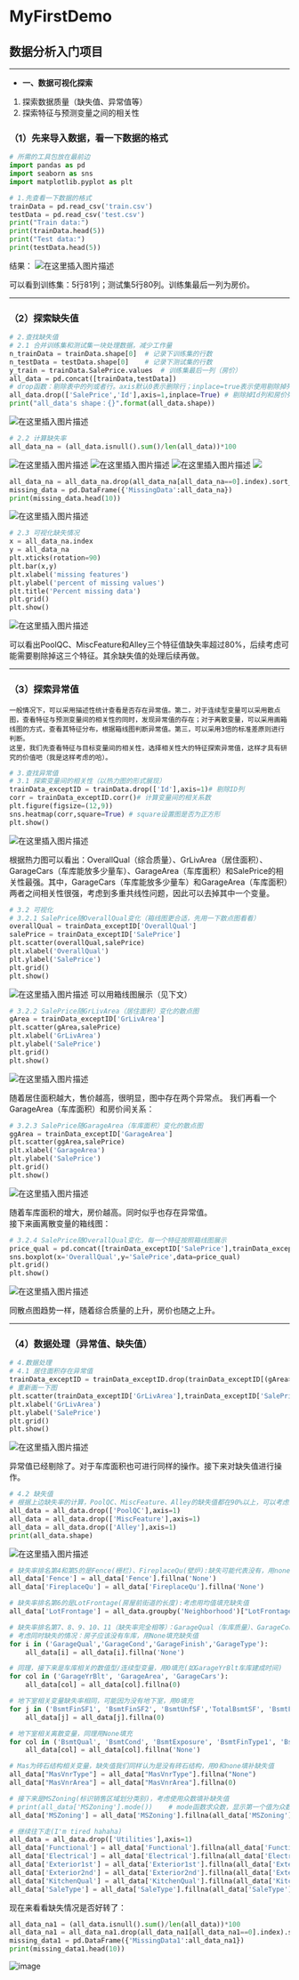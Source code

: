 # MyFirstDemo
## 数据分析入门项目
***
 - **一、数据可视化探索**

1. 探索数据质量（缺失值、异常值等）
2. 探索特征与预测变量之间的相关性

### （1）先来导入数据，看一下数据的格式
```python
# 所需的工具包放在最前边
import pandas as pd
import seaborn as sns
import matplotlib.pyplot as plt

# 1.先查看一下数据的格式
trainData = pd.read_csv('train.csv')
testData = pd.read_csv('test.csv')
print("Train data:")
print(trainData.head(5))
print("Test data:")
print(testData.head(5))
```
结果：
![在这里插入图片描述](https://img-blog.csdnimg.cn/20200514102943560.png?x-oss-process=image/watermark,type_ZmFuZ3poZW5naGVpdGk,shadow_10,text_aHR0cHM6Ly9ibG9nLmNzZG4ubmV0L0Ffemh1b18=,size_16,color_FFFFFF,t_70)

可以看到训练集：5行81列；测试集5行80列。训练集最后一列为房价。
***
### （2）探索缺失值
```python
# 2.查找缺失值
# 2.1 合并训练集和测试集一块处理数据，减少工作量
n_trainData = trainData.shape[0]  # 记录下训练集的行数
n_testData = testData.shape[0]    # 记录下测试集的行数
y_train = trainData.SalePrice.values  # 训练集最后一列（房价）
all_data = pd.concat([trainData,testData])  
# drop函数：剔除表中的列或者行。axis默认0表示删除行；inplace=true表示使用剔除掉列之后的数据替换原表，默认为false
all_data.drop(['SalePrice','Id'],axis=1,inplace=True) # 剔除掉Id列和房价列
print("all_data's shape：{}".format(all_data.shape))
```
![在这里插入图片描述](https://img-blog.csdnimg.cn/20200514112836221.png)

```python
# 2.2 计算缺失率
all_data_na = (all_data.isnull().sum()/len(all_data))*100
```
![在这里插入图片描述](https://img-blog.csdnimg.cn/20200514120746693.png)
![在这里插入图片描述](https://img-blog.csdnimg.cn/20200514120840726.png)
![在这里插入图片描述](https://img-blog.csdnimg.cn/2020051412092014.png)
![](https://img-blog.csdnimg.cn/20200514120948603.png)

```python
all_data_na = all_data_na.drop(all_data_na[all_data_na==0].index).sort_values(ascending=False) # 剔除掉缺失率为0的特征索引
missing_data = pd.DataFrame({'MissingData':all_data_na})
print(missing_data.head(10))
```
![在这里插入图片描述](https://img-blog.csdnimg.cn/20200514121828606.png)

```python
# 2.3 可视化缺失情况
x = all_data_na.index
y = all_data_na
plt.xticks(rotation=90)
plt.bar(x,y)
plt.xlabel('missing features')
plt.ylabel('percent of missing values')
plt.title('Percent missing data')
plt.grid()
plt.show()
```

![在这里插入图片描述](https://img-blog.csdnimg.cn/20200514123534339.png?x-oss-process=image/watermark,type_ZmFuZ3poZW5naGVpdGk,shadow_10,text_aHR0cHM6Ly9ibG9nLmNzZG4ubmV0L0Ffemh1b18=,size_16,color_FFFFFF,t_70)

可以看出PoolQC、MiscFeature和Alley三个特征值缺失率超过80%，后续考虑可能需要剔除掉这三个特征。其余缺失值的处理后续再做。
***
### （3）探索异常值
    一般情况下，可以采用描述性统计查看是否存在异常值。第二，对于连续型变量可以采用散点图，查看特征与预测变量间的相关性的同时，发现异常值的存在；对于离散变量，可以采用画箱线图的方式，查看其特征分布，根据箱线图判断异常值。第三，可以采用3倍的标准差原则进行判断。
    这里，我们先查看特征与目标变量间的相关性，选择相关性大的特征探索异常值，这样才具有研究的价值吧（我是这样考虑的哈）。
```python
# 3.查找异常值
# 3.1 探索变量间的相关性（以热力图的形式展现）
trainData_exceptID = trainData.drop(['Id'],axis=1)# 剔除ID列
corr = trainData_exceptID.corr()# 计算变量间的相关系数
plt.figure(figsize=(12,9))
sns.heatmap(corr,square=True) # square设置图是否为正方形
plt.show()
```
![在这里插入图片描述](https://img-blog.csdnimg.cn/20200514155610409.png?x-oss-process=image/watermark,type_ZmFuZ3poZW5naGVpdGk,shadow_10,text_aHR0cHM6Ly9ibG9nLmNzZG4ubmV0L0Ffemh1b18=,size_16,color_FFFFFF,t_70)

根据热力图可以看出：OverallQual（综合质量）、GrLivArea（居住面积）、GarageCars（车库能放多少量车）、GarageArea（车库面积）和SalePrice的相关性最强。其中，GarageCars（车库能放多少量车）和GarageArea（车库面积）两者之间相关性很强，考虑到多重共线性问题，因此可以去掉其中一个变量。
```python
# 3.2 可视化
# 3.2.1 SalePrice随OverallQual变化（箱线图更合适，先用一下散点图看看）
overallQual = trainData_exceptID['OverallQual']
salePrice = trainData_exceptID['SalePrice']
plt.scatter(overallQual,salePrice)
plt.xlabel('OverallQual')
plt.ylabel('SalePrice')
plt.grid()
plt.show()
```
![在这里插入图片描述](https://img-blog.csdnimg.cn/20200514161722307.png?x-oss-process=image/watermark,type_ZmFuZ3poZW5naGVpdGk,shadow_10,text_aHR0cHM6Ly9ibG9nLmNzZG4ubmV0L0Ffemh1b18=,size_16,color_FFFFFF,t_70)
    可以用箱线图展示（见下文）
```python
# 3.2.2 SalePrice随GrLivArea（居住面积）变化的散点图
gArea = trainData_exceptID['GrLivArea']
plt.scatter(gArea,salePrice)
plt.xlabel('GrLivArea')
plt.ylabel('SalePrice')
plt.grid()
plt.show()
```
![在这里插入图片描述](https://img-blog.csdnimg.cn/20200514162104816.png?x-oss-process=image/watermark,type_ZmFuZ3poZW5naGVpdGk,shadow_10,text_aHR0cHM6Ly9ibG9nLmNzZG4ubmV0L0Ffemh1b18=,size_16,color_FFFFFF,t_70)
    
随着居住面积越大，售价越高，很明显，图中存在两个异常点。
我们再看一个GarageArea（车库面积）和房价间关系：
```python
# 3.2.3 SalePrice随GarageArea（车库面积）变化的散点图
ggArea = trainData_exceptID['GarageArea']
plt.scatter(ggArea,salePrice)
plt.xlabel('GarageArea')
plt.ylabel('SalePrice')
plt.grid()
plt.show()
```
 ![在这里插入图片描述](https://img-blog.csdnimg.cn/20200514162456909.png?x-oss-process=image/watermark,type_ZmFuZ3poZW5naGVpdGk,shadow_10,text_aHR0cHM6Ly9ibG9nLmNzZG4ubmV0L0Ffemh1b18=,size_16,color_FFFFFF,t_70)
 
随着车库面积的增大，房价越高。同时似乎也存在异常值。   
接下来画离散变量的箱线图：
 

```python
# 3.2.4 SalePrice随OverallQual变化，每一个特征按照箱线图展示
price_qual = pd.concat([trainData_exceptID['SalePrice'],trainData_exceptID['OverallQual']],axis=1) # axis=1按照列维度拼接，行数不变
sns.boxplot(x='OverallQual',y='SalePrice',data=price_qual)
plt.grid()
plt.show()
```
![在这里插入图片描述](https://img-blog.csdnimg.cn/202005141801289.jpg?x-oss-process=image/watermark,type_ZmFuZ3poZW5naGVpdGk,shadow_10,text_aHR0cHM6Ly9ibG9nLmNzZG4ubmV0L0Ffemh1b18=,size_16,color_FFFFFF,t_70)

同散点图趋势一样，随着综合质量的上升，房价也随之上升。
***
### （4）数据处理（异常值、缺失值）

```python
# 4.数据处理
# 4.1 居住面积存在异常值
trainData_exceptID = trainData_exceptID.drop(trainData_exceptID[(gArea>4000) & (salePrice<300000)].index)
# 重新画一下图
plt.scatter(trainData_exceptID['GrLivArea'],trainData_exceptID['SalePrice'])
plt.xlabel('GrLivArea')
plt.ylabel('SalePrice')
plt.grid()
plt.show()
```
![在这里插入图片描述](https://img-blog.csdnimg.cn/2020051422201530.png?x-oss-process=image/watermark,type_ZmFuZ3poZW5naGVpdGk,shadow_10,text_aHR0cHM6Ly9ibG9nLmNzZG4ubmV0L0Ffemh1b18=,size_16,color_FFFFFF,t_70)

异常值已经剔除了。对于车库面积也可进行同样的操作。接下来对缺失值进行操作。
```python
# 4.2 缺失值
# 根据上边缺失率的计算，PoolQC、MiscFeature、Alley的缺失值都在90%以上，可以考虑直接删掉这些特征
all_data = all_data.drop(['PoolQC'],axis=1)
all_data = all_data.drop(['MiscFeature'],axis=1)
all_data = all_data.drop(['Alley'],axis=1)
print(all_data.shape)
```
![在这里插入图片描述](https://img-blog.csdnimg.cn/20200514223106165.png)

```python
# 缺失率排名第4和第5的是Fence(栅栏)、FireplaceQu(壁炉):缺失可能代表没有，用none填充
all_data['Fence'] = all_data['Fence'].fillna('None')
all_data['FireplaceQu'] = all_data['FireplaceQu'].fillna('None')
```

```python
# 缺失率排名第6的是LotFrontage(房屋前街道的长度):考虑用均值填充缺失值
all_data['LotFrontage'] = all_data.groupby('Neighborhood')["LotFrontage"].transform(lambda x: x.fillna(x.median()))

```

```python
# 缺失率排名第7、8、9、10、11（缺失率完全相等）：GarageQual（车库质量）、GarageCond（车库条件）、GarageFinish（车库内部装修）、GarageType（车库位置）
# 考虑同时缺失的情况：房子应该没有车库，用None填充缺失值
for i in ('GarageQual','GarageCond','GarageFinish','GarageType'):
    all_data[i] = all_data[i].fillna('None')
```
```python
# 同理，接下来是车库相关的数值型/连续型变量，用0填充(如GarageYrBlt车库建成时间)
for col in ('GarageYrBlt', 'GarageArea', 'GarageCars'):
    all_data[col] = all_data[col].fillna(0)
```

```python
# 地下室相关变量缺失率相同，可能因为没有地下室，用0填充
for j in ('BsmtFinSF1', 'BsmtFinSF2', 'BsmtUnfSF','TotalBsmtSF', 'BsmtFullBath', 'BsmtHalfBath'):
    all_data[j] = all_data[j].fillna(0)
```

```python
# 地下室相关离散变量，同理用None填充
for col in ('BsmtQual', 'BsmtCond', 'BsmtExposure', 'BsmtFinType1', 'BsmtFinType2'):
    all_data[col] = all_data[col].fillna('None')
```

```python
# Mas为砖石结构相关变量，缺失值我们同样认为是没有砖石结构，用0和none填补缺失值
all_data["MasVnrType"] = all_data["MasVnrType"].fillna("None")
all_data["MasVnrArea"] = all_data["MasVnrArea"].fillna(0)
```

```python
# 接下来是MSZoning(标识销售区域划分类别)，考虑使用众数填补缺失值
# print(all_data['MSZoning'].mode())    # mode函数求众数，显示第一个值为众数，第二个值为众数的数据类型
all_data['MSZoning'] = all_data['MSZoning'].fillna(all_data['MSZoning'].mode()[0])
```

```python
# 继续往下走(I'm tired hahaha)
all_data = all_data.drop(['Utilities'],axis=1)
all_data['Functional'] = all_data['Functional'].fillna(all_data['Functional'].mode()[0])
all_data['Electrical'] = all_data['Electrical'].fillna(all_data['Electrical'].mode()[0])
all_data['Exterior1st'] = all_data['Exterior1st'].fillna(all_data['Exterior1st'].mode()[0])
all_data['Exterior2nd'] = all_data['Exterior2nd'].fillna(all_data['Exterior2nd'].mode()[0])
all_data['KitchenQual'] = all_data['KitchenQual'].fillna(all_data['KitchenQual'].mode()[0])
all_data['SaleType'] = all_data['SaleType'].fillna(all_data['SaleType'].mode()[0])
```

现在来看看缺失情况是否好转了：<br>
```python
all_data_na1 = (all_data.isnull().sum()/len(all_data))*100
all_data_na1 = all_data_na1.drop(all_data_na1[all_data_na1==0].index).sort_values(ascending=False) # 剔除掉缺失率为0的特征索引
missing_data1 = pd.DataFrame({'MissingData1':all_data_na1})
print(missing_data1.head(10))
```
![image](E:/找工作/1数据分析/0_艾伦数据分析学习/数据挖掘入门项目案例/1589512239.jpg)


